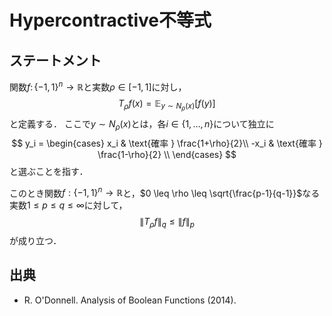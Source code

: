 # Hypercontractive不等式

## ステートメント

関数$f\colon\{-1,1\}^n \to \mathbb{R}$と実数$\rho \in [-1,1]$に対し，
$$
T_\rho f(x)=\mathbb{E}_{y∼N_\rho(x)}[f(y)]
$$
と定義する．
ここで$y∼N_\rho(x)$とは，各$i \in \{1,\ldots,n\}$について独立に
$$
y_i = \begin{cases}
x_i & \text{確率 } \frac{1+\rho}{2}\\
-x_i & \text{確率 } \frac{1-\rho}{2} \\
\end{cases}
$$
と選ぶことを指す．

このとき関数$f: \{-1,1\}^n \to \mathbb{R}$と，$0 \leq \rho \leq \sqrt{\frac{p-1}{q-1}}$なる実数$1 \leq p \leq q \leq \infty$に対して，
$$
\|T_\rho f\|_q \leq \|f\|_p 
$$
が成り立つ．

## 出典

* R. O'Donnell. Analysis of Boolean Functions (2014).
